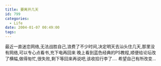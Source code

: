 ```yaml
---
title: 要离开几天
id: 799
categories:
  - Life
date: 2004-01-07 00:49:00
tags:
---
```


最近一直迷恋网络,无法战胜自己,浪费了不少时间,决定明天去汕头住几天,那里没有网络,可以专心点看书,充下电再回来
晚上看到蓝色经典的PS教程,顺便给论坛改了横幅,做得匆忙,很失败,剩下等回来再说吧,该收拾行李了....
希望自己有所改变...